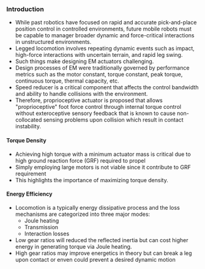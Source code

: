 ### Introduction
- While past robotics have focused on rapid and accurate pick-and-place position control in controlled environments, future mobile robots must be capable to manager broader dynamic and force-critical interactions in unstructured environments. 
- Legged locomotion involves repeating dynamic events such as impact, high-force interactions with uncertain terrain, and rapid leg swing. 
- Such things make designing EM actuators challenging. 
- Design processes of EM were traditionally governed by performance metrics such as the motor constant, torque constant, peak torque, continuous torque, thermal capacity, etc.
- Speed reducer is a critical component that affects the control bandwidth and ability to handle collisions with the environment. 
- Therefore, proprioceptive actuator is proposed that allows  "proprioceptive" foot force control through internal torque control without exteroceptive sensory feedback that is known to cause non-collocated sensing problems upon collision which result in contact instability.

#### Torque Density
- Achieving high torque with a minimum actuator mass is critical due to high ground reaction force (GRF) required to propel
- Simply employing large motors is not viable since it contribute to GRF requirement
- This highlights the importance of maximizing torque density.

#### Energy Efficiency
- Locomotion is a typically energy dissipative process and the loss mechanisms are categorized into three major modes:
	- Joule heating
	- Transmission
	- Interaction losses
- Low gear ratios will reduced the reflected inertia but can cost higher energy in generating torque via Joule heating. 
- High gear ratios may improve energetics in theory but can break a leg upon contact or enven could prevent a desired dynamic motion
